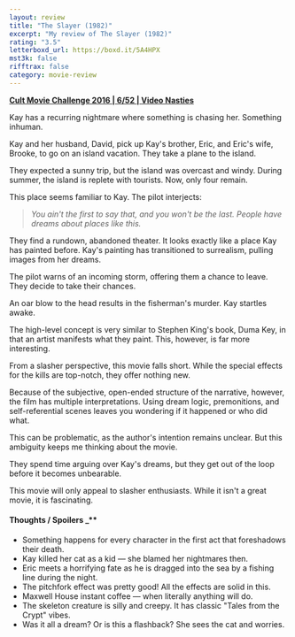 ```yaml
---
layout: review
title: "The Slayer (1982)"
excerpt: "My review of The Slayer (1982)"
rating: "3.5"
letterboxd_url: https://boxd.it/5A4HPX
mst3k: false
rifftrax: false
category: movie-review
---
```


<b><a href="">Cult Movie Challenge 2016 | 6/52 | Video Nasties</a></b>

Kay has a recurring nightmare where something is chasing her. Something inhuman.

Kay and her husband, David, pick up Kay's brother, Eric, and Eric's wife, Brooke, to go on an island vacation. They take a plane to the island.

They expected a sunny trip, but the island was overcast and windy. During summer, the island is replete with tourists. Now, only four remain.

This place seems familiar to Kay. The pilot interjects:

<blockquote><i>You ain't the first to say that, and you won't be the last. People have dreams about places like this.</i></blockquote>

They find a rundown, abandoned theater. It looks exactly like a place Kay has painted before. Kay's painting has transitioned to surrealism, pulling images from her dreams.

The pilot warns of an incoming storm, offering them a chance to leave. They decide to take their chances.

An oar blow to the head results in the fisherman's murder. Kay startles awake.

The high-level concept is very similar to Stephen King's book, Duma Key, in that an artist manifests what they paint. This, however, is far more interesting.

From a slasher perspective, this movie falls short. While the special effects for the kills are top-notch, they offer nothing new.

Because of the subjective, open-ended structure of the narrative, however, the film has multiple interpretations. Using dream logic, premonitions, and self-referential scenes leaves you wondering if it happened or who did what.

This can be problematic, as the author's intention remains unclear. But this ambiguity keeps me thinking about the movie.

They spend time arguing over Kay's dreams, but they get out of the loop before it becomes unbearable.

This movie will only appeal to slasher enthusiasts. While it isn't a great movie, it is fascinating.

#### Thoughts / Spoilers \_\*\*</b>

- Something happens for every character in the first act that foreshadows their death.
- Kay killed her cat as a kid — she blamed her nightmares then.
- Eric meets a horrifying fate as he is dragged into the sea by a fishing line during the night.
- The pitchfork effect was pretty good! All the effects are solid in this.
- Maxwell House instant coffee — when literally anything will do.
- The skeleton creature is silly and creepy. It has classic "Tales from the Crypt" vibes.
- Was it all a dream? Or is this a flashback? She sees the cat and worries.
